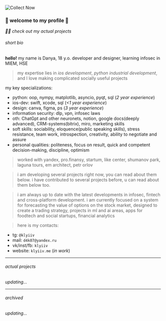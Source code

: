 ![Collect Now](https://github.com/klyiiv/klyiiv/assets/144600445/305a0996-ce0b-4771-84c1-3fab0330ee83)

### 🪬 welcome to my profile 🪬

*🥷🏾 check out my actual projects*

###### short bio

**hello!** my name is Danya, 18 y.o. developer and designer, learning infosec in MIEM, HSE

> my expertise lies in *ios development*, *python industrial development*, and I love making complicated socially useful projects

my key specializations: 
- python: oop, nympy, matplotlib, asyncio, pyqt, sql (*2 year experience*)
- ios-dev: swift, xcode, sql (*<1 year experience*)
- design: canva, figma, ps (*3 year experience*)
- information security: dlp, vpn, infosec laws
- oth: ChatGpt and other neuronets, notion, google docs(deeply advanced), CRM-systems(bitrix), miro, marketing skills
- soft skills: sociability, eloquence(public speaking skills), stress resistance, team work, introspection, creativity, ability to negotiate and assure
- personal qualities: politeness, focus on result, quick and competent decision-making, discipline, optimism

>worked with yandex, pro.finansy, startum, like center, shumanov park, laguna tours, em architect, petr orlov

> i am developing several projects right now, you can read about them below. i have contributed to several projects before, u can read about them below too.

> i am always up to date with the latest developments in infosec, fintech and cross-platform development. i am currently focused on a system for forecasting the value of options on the stock market, designed to create a trading strategy, projects in ml and ai areas, apps for foodtech and social startups, financial analytics

> here is my contacts:
- tg: `@klyiiv` 
- mail: `d4k07@yandex.ru` 
- vk/inst/fb: `klyiiv`
- website: `klyiiv.me` (*in work*)

***

###### actual projects

*updating...*

***

###### archived

*updating...*
